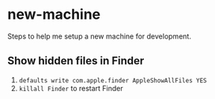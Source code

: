# new-machine
Steps to help me setup a new machine for development.

## Show hidden files in Finder
1. `defaults write com.apple.finder AppleShowAllFiles YES`
2. `killall Finder` to restart Finder

